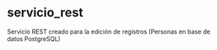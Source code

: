 # servicio_rest
Servicio REST creado para la edición de registros (Personas en base de datos PostgreSQL)
